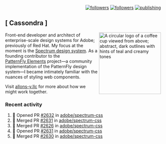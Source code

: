 <p align="right"><a rel="me" href="https://front-end.social/@castastrophe">
    <img alt="followers" title="Follow me on Mastodon" src="https://img.shields.io/mastodon/follow/109297102751309835?domain=https%3A%2F%2Ffront-end.social&label=Follow&logo=mastodon&logoColor=white&style=for-the-badge&labelColor=008080&color=006969"/></a>
  <a href="https://codepen.io/castastrophe/">
    <img alt="followers" title="Follow me on CodePen" src="https://img.shields.io/badge/23-1?color=640464&labelColor=7c007c&style=for-the-badge&logo=codepen&label=Follow"/></a>
<a href="https://castastrophe.medium.com/">
    <img alt="publishing" title="View articles on Medium" src="https://img.shields.io/badge/107-1?color=666&labelColor=444&label=subscribe&logo=medium&logoColor=white&style=for-the-badge"/></a>
</p>

## [&nbsp;Cassondra&nbsp;]

<img align="right" src="https://github-production-user-asset-6210df.s3.amazonaws.com/1840295/253016758-ba468774-1cd3-42c2-8f43-947b5eeb5edf.png" height="200" alt="A circular logo of a coffee cup viewed from above; abstract, dark outlines with hints of teal and creamy tones">

Front-end developer and architect of enterprise-scale design systems for Adobe; previously of Red Hat. My focus at the moment is the [Spectrum design system](https://github.com/adobe/spectrum-css). As a founding contributor to the [PatternFly&nbsp;Elements](https://github.com/patternfly/patternfly-elements) project&mdash;a community implementation of the PatternFly design system&mdash;I became intimately familiar with the nuances of styling web components.

Visit [allons-y.llc](http://allons-y.llc/) for more about how we might work together.

### Recent activity

<!--START_SECTION:activity-->
1. 💪 Opened PR [#2632](https://github.com/adobe/spectrum-css/pull/2632) in [adobe/spectrum-css](https://github.com/adobe/spectrum-css)
2. 🎉 Merged PR [#2631](https://github.com/adobe/spectrum-css/pull/2631) in [adobe/spectrum-css](https://github.com/adobe/spectrum-css)
3. 🎉 Merged PR [#2626](https://github.com/adobe/spectrum-css/pull/2626) in [adobe/spectrum-css](https://github.com/adobe/spectrum-css)
4. 💪 Opened PR [#2631](https://github.com/adobe/spectrum-css/pull/2631) in [adobe/spectrum-css](https://github.com/adobe/spectrum-css)
5. 🎉 Merged PR [#2630](https://github.com/adobe/spectrum-css/pull/2630) in [adobe/spectrum-css](https://github.com/adobe/spectrum-css)
<!--END_SECTION:activity-->
